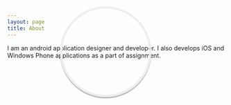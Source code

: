 ```yaml
---
layout: page
title: About
---
```



I am an android application designer and developer. I also develops iOS and Windows Phone applications as a part of assignment.


<div class="profile_kartik"></div>

<style type="text/css">
.profile_kartik {
  top: 50px;
  width: 200px;
  height: 200px;
  position: absolute;
  left: 50%;
  margin-left: -130px;
  background-image: url('/about/kartik_profile_pic.jpg');
  background-size: cover;
  display: block;
  border-radius: 100px;
  -webkit-border-radius: 100px;
  -moz-border-radius: 100px;
  border-radius: 99em;
  border: 5px solid #eee;
  box-shadow: 0 3px 2px rgba(0, 0, 0, 0.3);
}
</style>
